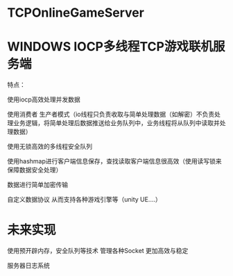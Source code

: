 # TCPOnlineGameServer
WINDOWS IOCP多线程TCP游戏联机服务端
===========================================================================

特点：

使用iocp高效处理并发数据

使用消费者 生产者模式（io线程只负责收取与简单处理数据（如解密）不负责处理业务逻辑，将简单处理后数据推送给业务队列中，业务线程将从队列中读取并处理数据）

使用无锁高效的多线程安全队列

使用hashmap进行客户端信息保存，查找读取客户端信息很高效（使用读写锁来保障数据安全处理）

数据进行简单加密传输

自定义数据协议 从而支持各种游戏引擎等（unity UE....）



未来实现
=========================================================

使用预开辟内存，安全队列等技术 管理各种Socket 更加高效与稳定

服务器日志系统


